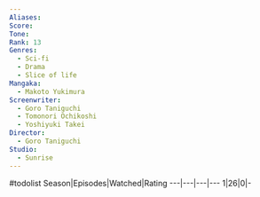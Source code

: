 ```yaml
---
Aliases:
Score:
Tone: 
Rank: 13
Genres:
  - Sci-fi
  - Drama
  - Slice of life
Mangaka:
  - Makoto Yukimura
Screenwriter:
  - Goro Taniguchi
  - Tomonori Ochikoshi
  - Yoshiyuki Takei
Director:
  - Goro Taniguchi
Studio:
  - Sunrise
---
```

#todolist
Season|Episodes|Watched|Rating
---|---|---|---
1|26|0|-
